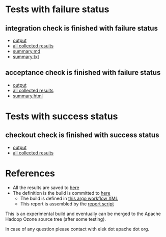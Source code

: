 # Tests with failure status

## integration check is finished with failure status

   * [output](https://raw.githubusercontent.com/elek/ozone-ci-03/master/pr/pr-hdds-2247-mdkpd/integration/output.log)
   * [all collected results](https://github.com/elek/ozone-ci-03/tree/master/pr/pr-hdds-2247-mdkpd/integration)
   * [summary.md](https://github.com/elek/ozone-ci-03/tree/master/pr/pr-hdds-2247-mdkpd/integration/summary.md)
   * [summary.txt](https://github.com/elek/ozone-ci-03/tree/master/pr/pr-hdds-2247-mdkpd/integration/summary.txt)


## acceptance check is finished with failure status

   * [output](https://raw.githubusercontent.com/elek/ozone-ci-03/master/pr/pr-hdds-2247-mdkpd/acceptance/output.log)
   * [all collected results](https://github.com/elek/ozone-ci-03/tree/master/pr/pr-hdds-2247-mdkpd/acceptance)
   * [summary.html](https://elek.github.io/ozone-ci-03/pr/pr-hdds-2247-mdkpd/acceptance/summary.html)



# Tests with success status

## checkout check is finished with success status

   * [output](https://raw.githubusercontent.com/elek/ozone-ci-03/master/pr/pr-hdds-2247-mdkpd/checkout/output.log)
   * [all collected results](https://github.com/elek/ozone-ci-03/tree/master/pr/pr-hdds-2247-mdkpd/checkout)




# References

 * All the results are saved to [here](https://github.com/elek/ozone-ci-03/tree/master/pr/pr-hdds-2247-mdkpd/)
 * The definition is the build is committed to [here](https://github.com/elek/argo-ozone)
    * The build is defined in [this argo workflow XML](https://github.com/elek/argo-ozone/blob/master/ozone-build.yaml)
    * This report is assembled by the [report script](https://github.com/elek/argo-ozone/blob/master/scripts/report.sh)

This is an experimental build and eventually can be merged to the Apache Hadoop Ozone source tree (after some testing).

In case of any question please contact with elek dot apache dot org.
